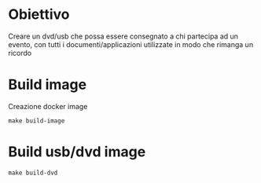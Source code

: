 
# Obiettivo
Creare un dvd/usb che possa essere consegnato a chi partecipa ad un evento, con tutti i documenti/applicazioni utilizzate in modo che rimanga un ricordo 

# Build image
Creazione docker image

`make build-image`

# Build usb/dvd image

`make build-dvd`

